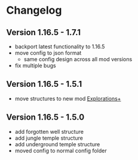 # Changelog

## Version 1.16.5 - 1.7.1

- backport latest functionality to 1.16.5
- move config to json format
    - same config design across all mod versions
- fix multiple bugs

## Version 1.16.5 - 1.5.1

- move structures to new mod [Explorations+](https://www.curseforge.com/minecraft/mc-mods/explorations)

## Version 1.16.5 - 1.5.0

- add forgotten well structure
- add jungle temple structure
- add underground temple structure
- moved config to normal config folder
